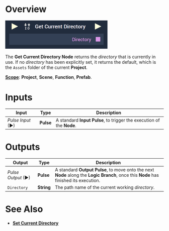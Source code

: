 # Overview

![The Get Current Directory Node.](../../.gitbook/assets/getcurrentdirectoryupdatedimage.png)

The **Get Current Directory Node**  returns the *directory* that is currently in use. If no *directory* has been explicitly set, it returns the default, which is the `Assets` folder of the current **Project**. 

[**Scope**](../overview.md#scopes): **Project**, **Scene**, **Function**, **Prefab**.


# Inputs

|Input|Type|Description|
|---|---|---|
|*Pulse Input* (►)|**Pulse**|A standard **Input Pulse**, to trigger the execution of the **Node**.|

# Outputs

|Output|Type|Description|
|---|---|---|
|*Pulse Output* (►)|**Pulse**|A standard **Output Pulse**, to move onto the next **Node** along the **Logic Branch**, once this **Node** has finished its execution.|
|`Directory`|**String**|The path name of the current working *directory*.|

# See Also

* [**Set Current Directory**](setcurrentdirectory.md)

